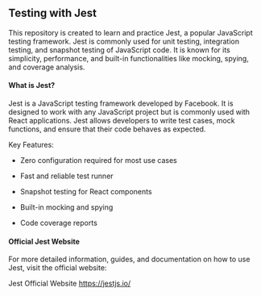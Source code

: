 ## Testing with Jest

This repository is created to learn and practice Jest, a popular JavaScript testing framework. Jest is commonly used for unit testing, integration testing, and snapshot testing of JavaScript code. It is known for its simplicity, performance, and built-in functionalities like mocking, spying, and coverage analysis.

#### What is Jest?

Jest is a JavaScript testing framework developed by Facebook. It is designed to work with any JavaScript project but is commonly used with React applications. Jest allows developers to write test cases, mock functions, and ensure that their code behaves as expected.

Key Features:

- Zero configuration required for most use cases

- Fast and reliable test runner

- Snapshot testing for React components

- Built-in mocking and spying

- Code coverage reports

#### Official Jest Website

For more detailed information, guides, and documentation on how to use Jest, visit the official website:

Jest Official Website
https://jestjs.io/
